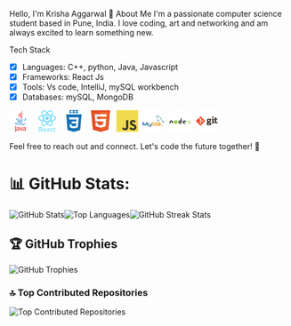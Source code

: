 Hello, I'm Krisha Aggarwal 👋
About Me
I'm a passionate computer science student based in Pune, India. I love coding, art and networking and am always excited to learn something new.

Tech Stack
- [x] Languages: C++, python, Java, Javascript
- [x] Frameworks: React Js
- [x] Tools: Vs code, IntelliJ, mySQL workbench
- [x] Databases: mySQL, MongoDB

 <div>
  <img src="https://github.com/devicons/devicon/blob/master/icons/java/java-original-wordmark.svg" title="Java" alt="Java" width="40" height="40"/>&nbsp;
  <img src="https://github.com/devicons/devicon/blob/master/icons/react/react-original-wordmark.svg" title="React" alt="React" width="40" height="40"/>&nbsp;
  <img src="https://github.com/devicons/devicon/blob/master/icons/css3/css3-plain-wordmark.svg"  title="CSS3" alt="CSS" width="40" height="40"/>&nbsp;
  <img src="https://github.com/devicons/devicon/blob/master/icons/html5/html5-original.svg" title="HTML5" alt="HTML" width="40" height="40"/>&nbsp;
  <img src="https://github.com/devicons/devicon/blob/master/icons/javascript/javascript-original.svg" title="JavaScript" alt="JavaScript" width="40" height="40"/>&nbsp;
  <img src="https://github.com/devicons/devicon/blob/master/icons/mysql/mysql-original-wordmark.svg" title="MySQL"  alt="MySQL" width="40" height="40"/>&nbsp;
  <img src="https://github.com/devicons/devicon/blob/master/icons/nodejs/nodejs-original-wordmark.svg" title="NodeJS" alt="NodeJS" width="40" height="40"/>&nbsp;
  <img src="https://github.com/devicons/devicon/blob/master/icons/git/git-original-wordmark.svg" title="Git" **alt="Git" width="40" height="40"/>
</div>

Feel free to reach out and connect. Let's code the future together! 🚀

# 📊 GitHub Stats:
<div>
  <img align="left" src="https://github-readme-stats.vercel.app/api?username=Krisha-cmd&theme=tokyonight&hide_border=true&include_all_commits=true&count_private=true" alt="GitHub Stats">
  <img  src="https://github-readme-streak-stats.herokuapp.com/?user=Krisha-cmd&theme=tokyonight&hide_border=true" alt="GitHub Streak Stats">
  <img align="left" src="https://github-readme-stats.vercel.app/api/top-langs/?username=Krisha-cmd&theme=tokyonight&hide_border=true&include_all_commits=true&count_private=true&layout=compact" alt="Top Languages">
</div>


 ## 🏆 GitHub Trophies
  <img src="https://github-profile-trophy.vercel.app/?username=Krisha-cmd&theme=gruvbox&no-frame=true&no-bg=false&margin-w=4" alt="GitHub Trophies">


### 🔝 Top Contributed Repositories
<img src="https://github-contributor-stats.vercel.app/api?username=Krisha-cmd&limit=5&theme=tokyonight&hide_border=true&combine_all_yearly_contributions=true" alt="Top Contributed Repositories">
